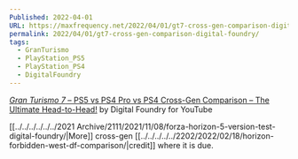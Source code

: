 ```yaml
---
Published: 2022-04-01
URL: https://maxfrequency.net/2022/04/01/gt7-cross-gen-comparison-digital-foundry/
permalink: 2022/04/01/gt7-cross-gen-comparison-digital-foundry/
tags:
  - GranTurismo
  - PlayStation_PS5
  - PlayStation_PS4
  - DigitalFoundry
---
```

[*Gran Turismo 7* – PS5 vs PS4 Pro vs PS4 Cross-Gen Comparison – The Ultimate Head-to-Head!](https://www.youtube.com/watch?v=O73VuI_cit0) by Digital Foundry for YouTube

[[../../../../../../2021 Archive/2111/2021/11/08/forza-horizon-5-version-test-digital-foundry/|More]] cross-gen [[../../../../../2202/2022/02/18/horizon-forbidden-west-df-comparison/|credit]] where it is due.